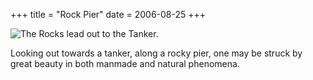 +++
title = "Rock Pier"
date = 2006-08-25
+++

![The Rocks lead out to the Tanker.](http://www.aphoenix.ca/photoblog/photos/RockPier.jpg "Rocky pier leading to a beached tanker.")

Looking out towards a tanker, along a rocky pier, one may be struck by great beauty in both manmade and natural phenomena.
